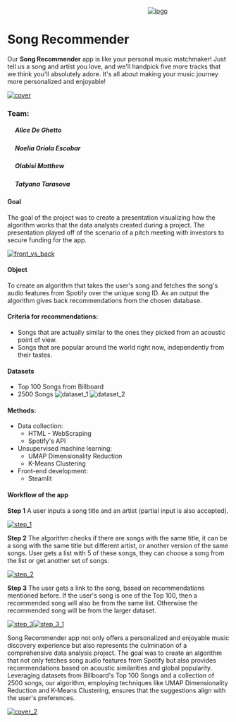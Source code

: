 &emsp; &emsp; &emsp; &emsp; &emsp; &emsp; &emsp; &emsp; &emsp; &emsp; &emsp; &emsp; &emsp; &emsp; &emsp; &emsp; &emsp; &emsp;[![logo](https://github.com/petrarkaselin/song_recommender/blob/main/ironhack_logo.png)](https://github.com/petrarkaselin/song_recommender/blob/main/ironhack_logo.png)

# Song Recommender
Our **Song Recommender** app is like your personal music matchmaker! Just tell us a song and artist you love, and we'll handpick five more tracks that we think you'll absolutely adore. It's all about making your music journey more personalized and enjoyable!

[![cover](https://github.com/petrarkaselin/song_recommender/blob/main/presentation/cover.jpg)](https://github.com/petrarkaselin/song_recommender/blob/main/presentation/cover.jpg)

### Team:
##### &emsp;   Alice De Ghetto
##### &emsp;   Noelia Oriola Escobar
##### &emsp;   Olabisi Matthew
##### &emsp;   Tatyana Tarasova
###
#### Goal
The goal of the project was to create a presentation visualizing how the algorithm works that the data analysts created during a project. The presentation played off of the scenario of a pitch meeting with investors to secure funding for the app.

[![front_vs_back](https://github.com/petrarkaselin/song_recommender/blob/main/presentation/front_vs_back.jpg)](https://github.com/petrarkaselin/song_recommender/blob/main/presentation/front_vs_back.jpg)

#### Object
To create an algorithm that takes the user's song and fetches the song's audio features from Spotify over the unique song ID. As an output the algorithm gives back recommendations from the chosen database.
#### Criteria for recommendations:
- Songs that are actually similar to the ones they picked from an acoustic point of view.
- Songs that are popular around the world right now, independently from their tastes.

#### Datasets
- Top 100 Songs from Billboard
- 2500 Songs 
![dataset_1](https://github.com/petrarkaselin/song_recommender/blob/main/presentation/dataset_1.jpg) ![dataset_2](https://github.com/petrarkaselin/song_recommender/blob/main/presentation/dataset_2.jpg)
#### Methods:
- Data collection:
    - HTML - WebScraping
    - Spotify's API
- Unsupervised machine learning:
    - UMAP Dimensionality Reduction
    - K-Means Clustering 
- Front-end development:
    - Steamlit

#### Workflow of the app
**Step 1** A user inputs a song title and an artist (partial input is also accepted). 

[![step_1](https://github.com/petrarkaselin/song_recommender/blob/main/presentation/step_1.jpg)](https://github.com/petrarkaselin/song_recommender/blob/main/presentation/step_1.jpg)

**Step 2** The algorithm checks if there are songs with the same title, it can be a song with the same title but different artist, or another version of the same songs. User gets a list with 5 of these songs, they can choose a song from the list or get another set of songs.

[![step_2](https://github.com/petrarkaselin/song_recommender/blob/main/presentation/step_2.jpg)](https://github.com/petrarkaselin/song_recommender/blob/main/presentation/step_2.jpg)

**Step 3** The user gets a link to the song, based on recommendations mentioned before. If the user's song is one of the Top 100, then a recommended song will also be from the same list. Otherwise the recommended song will be from the larger dataset.

[![step_3](https://github.com/petrarkaselin/song_recommender/blob/main/presentation/step_3.jpg)](https://github.com/petrarkaselin/song_recommender/blob/main/presentation/step_3.jpg)[![step_3_1](https://github.com/petrarkaselin/song_recommender/blob/main/presentation/step_3_1.jpg)](https://github.com/petrarkaselin/song_recommender/blob/main/presentation/step_3_1.jpg)

Song Recommender app not only offers a personalized and enjoyable music discovery experience but also represents the culmination of a comprehensive data analysis project. The goal was to create an algorithm that not only fetches song audio features from Spotify but also provides recommendations based on acoustic similarities and global popularity. Leveraging datasets from Billboard's Top 100 Songs and a collection of 2500 songs, our algorithm, employing techniques like UMAP Dimensionality Reduction and K-Means Clustering, ensures that the suggestions align with the user's preferences.

[![cover_2](https://github.com/petrarkaselin/song_recommender/blob/main/presentation/cover_2.jpg)](https://github.com/petrarkaselin/song_recommender/blob/main/presentation/cover_2.jpg)
